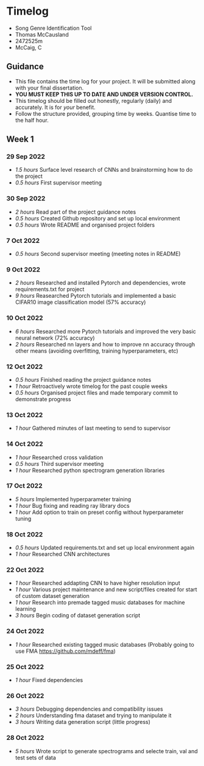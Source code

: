 # Timelog

* Song Genre Identification Tool
* Thomas McCausland
* 2472525m
* McCaig, C

## Guidance

* This file contains the time log for your project. It will be submitted along with your final dissertation.
* **YOU MUST KEEP THIS UP TO DATE AND UNDER VERSION CONTROL.**
* This timelog should be filled out honestly, regularly (daily) and accurately. It is for *your* benefit.
* Follow the structure provided, grouping time by weeks.  Quantise time to the half hour.

## Week 1

### 29 Sep 2022

* *1.5 hours* Surface level research of CNNs and brainstorming how to do the project
* *0.5 hours* First supervisor meeting

### 30 Sep 2022

* *2 hours* Read part of the project guidance notes
* *0.5 hours* Created Github repository and set up local environment
* *0.5 hours* Wrote README and organised project folders

### 7 Oct 2022

* *0.5 hours* Second supervisor meeting (meeting notes in README)

### 9 Oct 2022

* *2 hours* Researched and installed Pytorch and dependencies, wrote requirements.txt for project
* *9 hours* Reasearched Pytorch tutorials and implemented a basic CIFAR10 image classification model (57% accuracy)

### 10 Oct 2022

* *6 hours* Researched more Pytorch tutorials and improved the very basic neural network  (72% accuracy)
* *2 hours* Researched nn layers and how to improve nn accuracy through other means (avoiding overfitting, training hyperparameters, etc)

### 12 Oct 2022

* *0.5 hours* Finished reading the project guidance notes
* *1 hour* Retroactively wrote timelog for the past couple weeks
* *0.5 hours* Organised project files and made temporary commit to demonstrate progress

### 13 Oct 2022

* *1 hour* Gathered minutes of last meeting to send to supervisor

### 14 Oct 2022

* *1 hour* Researched cross validation
* *0.5 hours* Third supervisor meeting
* *1 hour* Researched python spectrogram generation libraries

### 17 Oct 2022

* *5 hours* Implemented hyperparameter training
* *1 hour* Bug fixing and reading ray library docs
* *1 hour* Add option to train on preset config without hyperparameter tuning

### 18 Oct 2022

* *0.5 hours* Updated requirements.txt and set up local environment again
* *1 hour* Researched CNN architectures

### 22 Oct 2022

* *1 hour* Researched addapting CNN to have higher resolution input
* *1 hour* Various project maintenance and new script/files created for start of custom dataset generation
* *1 hour* Research into premade tagged music databases for machine learning
* *3 hours* Begin coding of dataset generation script

### 24 Oct 2022

* *1 hour* Researched existing tagged music databases (Probably going to use FMA https://github.com/mdeff/fma)

### 25 Oct 2022

* *1 hour* Fixed dependencies

### 26 Oct 2022

* *3 hours* Debugging dependencies and compatibility issues
* *2 hours* Understanding fma dataset and trying to manipulate it
* *3 hours* Writing data generation script (little progress)

### 28 Oct 2022

* *5 hours* Wrote script to generate spectrograms and selecte train, val and test sets of data
